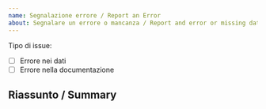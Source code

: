 ```yaml
---
name: Segnalazione errore / Report an Error
about: Segnalare un errore o mancanza / Report and error or missing data or documentation
---
```


<!--
ITA

Grazie per aver mostrato interesse in questo repo.

Si ricorda che questo repo è mantenuto da un numero ristretto di persone

Da sapere prima di segnalare errori:
  - Assicurarsi che l'errore non e' stato riportato prima in un'altro issue.

---

ENG

Thank you for your interest in this repository.
Before making your contribution, please bear in mind that this is a data set with the sole intention of informing the public, maintained by a few staff of the Italian Civil Protection Agency.
While contributions and interest are welcome, we cannot respond to every request timeously.

Before youopen an issue:
  - please check the other issues, including closed issues to see if someone else has already opened a similar issue.

delete above / elimare sopra -->

Tipo di issue:

- [ ] Errore nei dati
- [ ] Errore nella documentazione

## Riassunto / Summary

<!-- ITA: Scrivi qui la descrizione dell'errore, con riferimento a set di dati oppure documento specifico. -->
<!-- ENG: Provide a summary of the error, including which data set or file you are referring to -->
